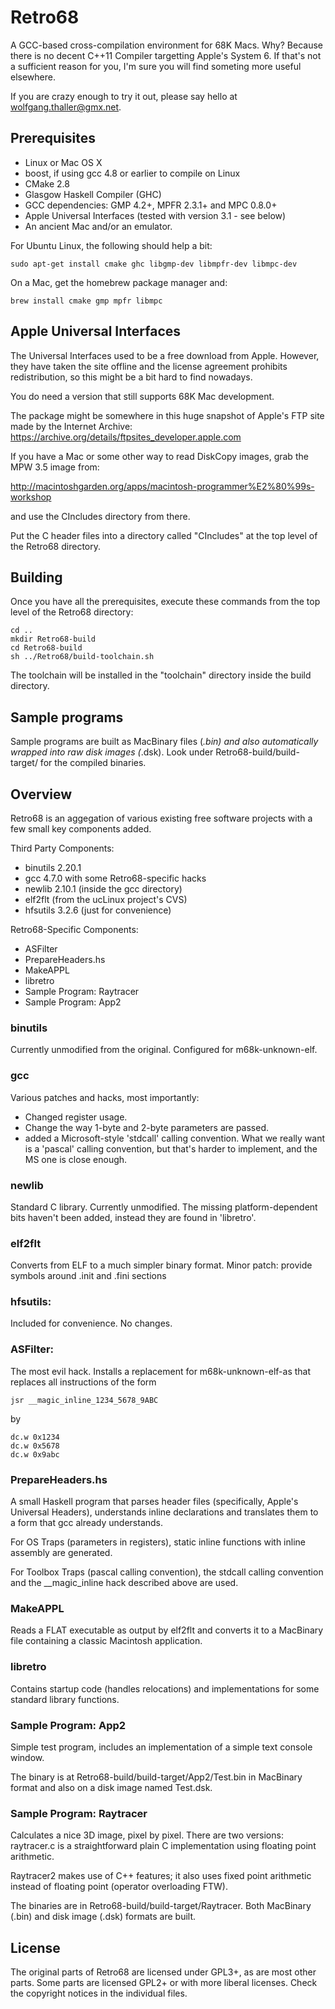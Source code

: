 Retro68
=======

A GCC-based cross-compilation environment for 68K Macs.
Why? Because there is no decent C++11 Compiler targetting Apple's System 6.
If that's not a sufficient reason for you, I'm sure you will find
someting more useful elsewhere.

If you are crazy enough to try it out, please say hello at 
wolfgang.thaller@gmx.net.

Prerequisites
-------------

- Linux or Mac OS X
- boost, if using gcc 4.8 or earlier to compile on Linux
- CMake 2.8
- Glasgow Haskell Compiler (GHC) 
- GCC dependencies: GMP 4.2+, MPFR 2.3.1+ and MPC 0.8.0+
- Apple Universal Interfaces (tested with version 3.1 - see below)
- An ancient Mac and/or an emulator.

For Ubuntu Linux, the following should help a bit:

    sudo apt-get install cmake ghc libgmp-dev libmpfr-dev libmpc-dev

On a Mac, get the homebrew package manager and:

    brew install cmake gmp mpfr libmpc

Apple Universal Interfaces
--------------------------

The Universal Interfaces used to be a free download from Apple. However,
they have taken the site offline and the license agreement prohibits
redistribution, so this might be a bit hard to find nowadays.

You do need a version that still supports 68K Mac development.

The package might be somewhere in this huge snapshot of Apple's FTP site made
by the Internet Archive:
https://archive.org/details/ftpsites_developer.apple.com

If you have a Mac or some other way to read DiskCopy images, grab the MPW 3.5
image from:

http://macintoshgarden.org/apps/macintosh-programmer%E2%80%99s-workshop

and use the CIncludes directory from there.

Put the C header files into a directory called "CIncludes" at the top
level of the Retro68 directory.

Building
--------

Once you have all the prerequisites, execute these commands from the top level
of the Retro68 directory:

    cd ..
    mkdir Retro68-build
    cd Retro68-build
    sh ../Retro68/build-toolchain.sh 

The toolchain will be installed in the "toolchain" directory inside
the build directory.

Sample programs
---------------

Sample programs are built as MacBinary files (*.bin) and also
automatically wrapped into raw disk images (*.dsk).
Look under Retro68-build/build-target/ for the compiled binaries.

Overview
--------

Retro68 is an aggegation of various existing free software
projects with a few small key components added.


Third Party Components:
- binutils 2.20.1
- gcc 4.7.0 with some Retro68-specific hacks
- newlib 2.10.1 (inside the gcc directory)
- elf2flt (from the ucLinux project's CVS)
- hfsutils 3.2.6 (just for convenience)

Retro68-Specific Components:
- ASFilter
- PrepareHeaders.hs
- MakeAPPL
- libretro
- Sample Program: Raytracer
- Sample Program: App2

### binutils

Currently unmodified from the original. Configured for m68k-unknown-elf.

### gcc

Various patches and hacks, most importantly:
- Changed register usage.
- Change the way 1-byte and 2-byte parameters are passed.
- added a Microsoft-style 'stdcall' calling convention.
  What we really want is a 'pascal' calling convention, but that's harder
  to implement, and the MS one is close enough.

### newlib

Standard C library. Currently unmodified. The missing platform-dependent
bits haven't been added, instead they are found in 'libretro'.

### elf2flt

Converts from ELF to a much simpler binary format.
Minor patch: provide symbols around .init and .fini sections

### hfsutils:

Included for convenience. No changes.

### ASFilter:

The most evil hack. Installs a replacement for m68k-unknown-elf-as that
replaces all instructions of the form

    jsr __magic_inline_1234_5678_9ABC

by
    
    dc.w 0x1234
    dc.w 0x5678
    dc.w 0x9abc

### PrepareHeaders.hs

A small Haskell program that parses header files (specifically, Apple's
Universal Headers), understands inline declarations and translates
them to a form that gcc already understands.

For OS Traps (parameters in registers), static inline functions
with inline assembly are generated.

For Toolbox Traps (pascal calling convention), the stdcall calling
convention and the __magic_inline hack described above are used.


### MakeAPPL

Reads a FLAT executable as output by elf2flt and converts it to
a MacBinary file containing a classic Macintosh application.

### libretro

Contains startup code (handles relocations) and implementations
for some standard library functions.

### Sample Program: App2

Simple test program, includes an implementation of a simple text
console window.

The binary is at Retro68-build/build-target/App2/Test.bin
in MacBinary format and also on a disk image named Test.dsk.

### Sample Program: Raytracer

Calculates a nice 3D image, pixel by pixel.
There are two versions: raytracer.c is a straightforward
plain C implementation using floating point arithmetic.

Raytracer2 makes use of C++ features; it also uses
fixed point arithmetic instead of floating point
(operator overloading FTW).

The binaries are in Retro68-build/build-target/Raytracer.
Both MacBinary (.bin) and disk image (.dsk) formats are built.

License
-------

The original parts of Retro68 are licensed under GPL3+, as are
most other parts. Some parts are licensed GPL2+ or with more
liberal licenses. Check the copyright notices in the individual
files.

